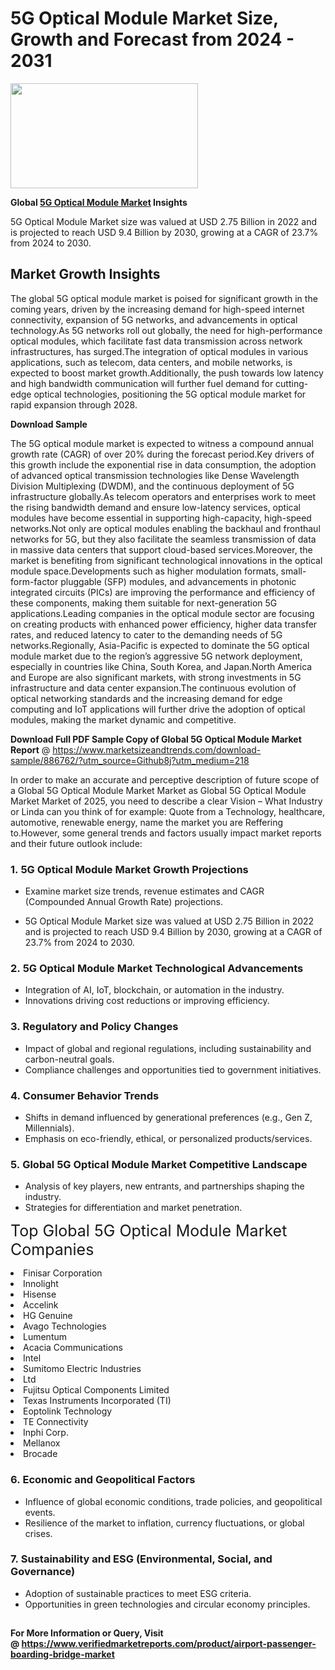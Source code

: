 <H1>5G Optical Module Market Size, Growth and Forecast from 2024 - 2031</H1><img class="aligncenter size-medium wp-image-584254" src="https://thirdeyenews.in/wp-content/uploads/2024/09/Global-Market-Research-300x168.jpeg" alt="" width="300" height="168" /><p><strong>Global&nbsp;<a href="https://www.marketsizeandtrends.com/download-sample/886762/?utm_source=Github8j?utm_medium=218">5G Optical Module Market</a> Insights</strong></p><p>5G Optical Module Market size was valued at USD 2.75 Billion in 2022 and is projected to reach USD 9.4 Billion by 2030, growing at a CAGR of 23.7% from 2024 to 2030.</p><p><h2>Market Growth Insights</h2> <p>The global 5G optical module market is poised for significant growth in the coming years, driven by the increasing demand for high-speed internet connectivity, expansion of 5G networks, and advancements in optical technology.As 5G networks roll out globally, the need for high-performance optical modules, which facilitate fast data transmission across network infrastructures, has surged.The integration of optical modules in various applications, such as telecom, data centers, and mobile networks, is expected to boost market growth.Additionally, the push towards low latency and high bandwidth communication will further fuel demand for cutting-edge optical technologies, positioning the 5G optical module market for rapid expansion through 2028.</p> <p><strong>Download Sample</strong></p> <p>The 5G optical module market is expected to witness a compound annual growth rate (CAGR) of over 20% during the forecast period.Key drivers of this growth include the exponential rise in data consumption, the adoption of advanced optical transmission technologies like Dense Wavelength Division Multiplexing (DWDM), and the continuous deployment of 5G infrastructure globally.As telecom operators and enterprises work to meet the rising bandwidth demand and ensure low-latency services, optical modules have become essential in supporting high-capacity, high-speed networks.Not only are optical modules enabling the backhaul and fronthaul networks for 5G, but they also facilitate the seamless transmission of data in massive data centers that support cloud-based services.Moreover, the market is benefiting from significant technological innovations in the optical module space.Developments such as higher modulation formats, small-form-factor pluggable (SFP) modules, and advancements in photonic integrated circuits (PICs) are improving the performance and efficiency of these components, making them suitable for next-generation 5G applications.Leading companies in the optical module sector are focusing on creating products with enhanced power efficiency, higher data transfer rates, and reduced latency to cater to the demanding needs of 5G networks.Regionally, Asia-Pacific is expected to dominate the 5G optical module market due to the region’s aggressive 5G network deployment, especially in countries like China, South Korea, and Japan.North America and Europe are also significant markets, with strong investments in 5G infrastructure and data center expansion.The continuous evolution of optical networking standards and the increasing demand for edge computing and IoT applications will further drive the adoption of optical modules, making the market dynamic and competitive.<p><span class=""><strong>Download Full PDF Sample Copy of Global 5G Optical Module Market Report</strong> @ <a href="https://www.marketsizeandtrends.com/download-sample/886762/?utm_source=Github8j?utm_medium=218" target="_blank">https://www.marketsizeandtrends.com/download-sample/886762/?utm_source=Github8j?utm_medium=218</a></span></p><p>In order to make an accurate and perceptive description of future scope of a Global&nbsp;5G Optical Module Market Market as Global&nbsp;5G Optical Module Market Market of 2025, you need to describe a clear Vision &ndash; What Industry or Linda can you think of for example: Quote from a Technology, healthcare, automotive, renewable energy, name the market you are Reffering to.However, some general trends and factors usually impact market reports and their future outlook include:</p><h3>1.&nbsp;<strong>5G Optical Module Market Growth Projections</strong></h3><ul><li>Examine market size trends, revenue estimates and CAGR (Compounded Annual Growth Rate) projections.</li><li><p>5G Optical Module Market size was valued at USD 2.75 Billion in 2022 and is projected to reach USD 9.4 Billion by 2030, growing at a CAGR of 23.7% from 2024 to 2030.</p></li></ul><h3>2.&nbsp;<strong>5G Optical Module Market Technological Advancements</strong></h3><ul><li>Integration of AI, IoT, blockchain, or automation in the industry.</li><li>Innovations driving cost reductions or improving efficiency.</li></ul><h3>3.&nbsp;<strong>Regulatory and Policy Changes</strong></h3><ul><li>Impact of global and regional regulations, including sustainability and carbon-neutral goals.</li><li>Compliance challenges and opportunities tied to government initiatives.</li></ul><h3>4.&nbsp;<strong>Consumer Behavior Trends</strong></h3><ul><li>Shifts in demand influenced by generational preferences (e.g., Gen Z, Millennials).</li><li>Emphasis on eco-friendly, ethical, or personalized products/services.</li></ul><h3>5.&nbsp;<strong>Global 5G Optical Module Market Competitive Landscape</strong></h3><ul><li>Analysis of key players, new entrants, and partnerships shaping the industry.</li><li>Strategies for differentiation and market penetration.</li></ul><p data-pm-slice="1 1 []"><span style="color: inherit; font-family: inherit; font-size: 25px;">Top Global 5G Optical Module Market Companies</span></p><div class="" data-test-id=""><p><li>Finisar Corporation</li><li> Innolight</li><li> Hisense</li><li> Accelink</li><li> HG Genuine</li><li> Avago Technologies</li><li> Lumentum</li><li> Acacia Communications</li><li> Intel</li><li> Sumitomo Electric Industries</li><li> Ltd</li><li> Fujitsu Optical Components Limited</li><li> Texas Instruments Incorporated (TI)</li><li> Eoptolink Technology</li><li> TE Connectivity</li><li> Inphi Corp.</li><li> Mellanox</li><li> Brocade</li></p></div><h3>6.&nbsp;<strong>Economic and Geopolitical Factors</strong></h3><ul><li>Influence of global economic conditions, trade policies, and geopolitical events.</li><li>Resilience of the market to inflation, currency fluctuations, or global crises.</li></ul><h3>7.&nbsp;<strong>Sustainability and ESG (Environmental, Social, and Governance)</strong></h3><ul><li>Adoption of sustainable practices to meet ESG criteria.</li><li>Opportunities in green technologies and circular economy principles.</li></ul><h2><strong style="font-size: 14px;">For More Information or Query, Visit @&nbsp;</strong><a style="background-color: #ffffff; font-size: 14px;" href="https://www.marketsizeandtrends.com/report/5g-optical-module-market/" target="_blank">https://www.verifiedmarketreports.com/product/airport-passenger-boarding-bridge-market</a></h2>